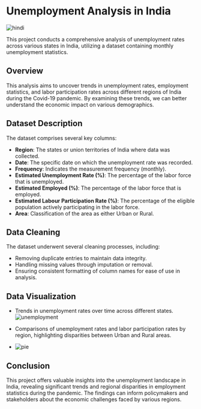 
# Unemployment Analysis in India

![hindi](https://github.com/user-attachments/assets/f00b3be0-1802-4a97-8296-ce1ce6e49ab8)

This project conducts a comprehensive analysis of unemployment rates across various states in India, utilizing a dataset containing monthly unemployment statistics.
## Overview
This analysis aims to uncover trends in unemployment rates, employment statistics, and labor participation rates across different regions of India during the Covid-19 pandemic. By examining these trends, we can better understand the economic impact on various demographics.

## Dataset Description
The dataset comprises several key columns:

- **Region**: The states or union territories of India where data was collected.
- **Date**: The specific date on which the unemployment rate was recorded.
- **Frequency**: Indicates the measurement frequency (monthly).
- **Estimated Unemployment Rate (%)**: The percentage of the labor force that is unemployed.
- **Estimated Employed (%)**: The percentage of the labor force that is employed.
- **Estimated Labour Participation Rate (%)**: The percentage of the eligible population actively participating in the labor force.
- **Area**: Classification of the area as either Urban or Rural.


## Data Cleaning
The dataset underwent several cleaning processes, including:
- Removing duplicate entries to maintain data integrity.
- Handling missing values through imputation or removal.
- Ensuring consistent formatting of column names for ease of use in analysis.

## Data Visualization
- Trends in unemployment rates over time across different states.
![unemployment](https://github.com/user-attachments/assets/852b3a16-2135-412a-9845-02d0cfdd2bcb)

- Comparisons of unemployment rates and labor participation rates by region, highlighting disparities between Urban and Rural areas.
- ![pie](https://github.com/user-attachments/assets/44fd9662-cd22-4e02-8ce8-2087771094e5)

## Conclusion
This project offers valuable insights into the unemployment landscape in India, revealing significant trends and regional disparities in employment statistics during the pandemic. The findings can inform policymakers and stakeholders about the economic challenges faced by various regions.

